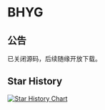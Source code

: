 # BHYG

## 公告

已关闭源码，后续随缘开放下载。

## Star History

<a href="https://star-history.com/#biliticket/BHYG&Date">
 <picture>
   <source media="(prefers-color-scheme: dark)" srcset="https://api.star-history.com/svg?repos=biliticket/BHYG&type=Date&theme=dark" />
   <source media="(prefers-color-scheme: light)" srcset="https://api.star-history.com/svg?repos=biliticket/BHYG&type=Date" />
   <img alt="Star History Chart" src="https://api.star-history.com/svg?repos=biliticket/BHYG&type=Date" />
 </picture>
</a>
